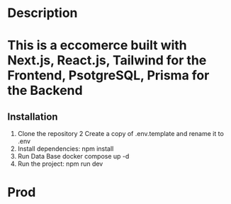 # Description

# This is a eccomerce built with Next.js, React.js, Tailwind for the Frontend, PsotgreSQL, Prisma for the Backend

## Installation

1. Clone the repository
2  Create a copy of .env.template and rename it to .env
3. Install dependencies: npm install
4. Run Data Base docker compose up -d
5. Run the project: npm run dev

# Prod
